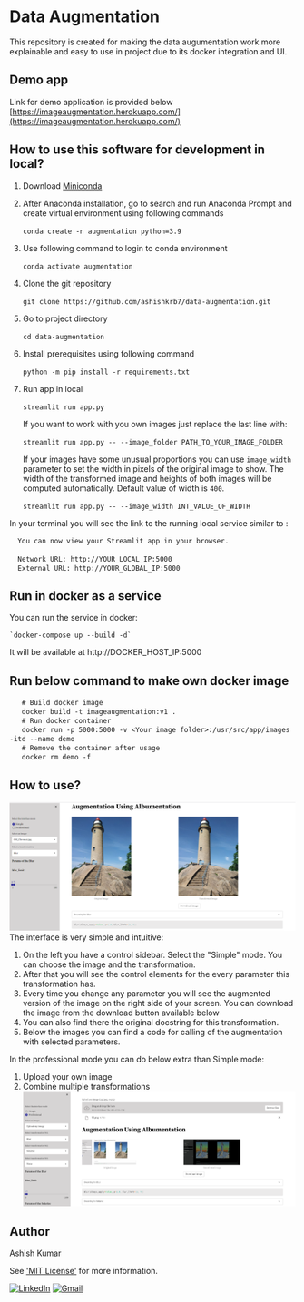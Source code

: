# Data Augmentation
This repository is created for making the data augumentation work more explainable and easy to use in project due to its docker integration and UI.

## Demo app
Link for demo application is provided below
[https://imageaugmentation.herokuapp.com/](https://imageaugmentation.herokuapp.com/)

## How to use this software for development in local?

1. Download [Miniconda](https://docs.conda.io/en/latest/miniconda.html)

2. After Anaconda installation, go to search and run Anaconda Prompt and create virtual environment using following commands

    `conda create -n augmentation python=3.9`

3. Use following command to login to conda environment

    `conda activate augmentation`

4. Clone the git repository

    `git clone https://github.com/ashishkrb7/data-augmentation.git`

5. Go to project directory

    `cd data-augmentation`

6. Install prerequisites using following command

    `python -m pip install -r requirements.txt`

7. Run app in local

    `streamlit run app.py`

    If you want to work with you own images just replace the last line with:

    `streamlit run app.py -- --image_folder PATH_TO_YOUR_IMAGE_FOLDER`

    If your images have some unusual proportions you can use `image_width` parameter to set the width in pixels of the original image to show. The width of the transformed image and heights of both images will be computed automatically. Default value of width is `400`.

    `streamlit run app.py -- --image_width INT_VALUE_OF_WIDTH`

In your terminal you will see the link to the running local service similar to : 
```console
  You can now view your Streamlit app in your browser.

  Network URL: http://YOUR_LOCAL_IP:5000
  External URL: http://YOUR_GLOBAL_IP:5000
```

## Run in docker as a service
You can run the service in docker:

    `docker-compose up --build -d`

It will be available at http://DOCKER_HOST_IP:5000

## Run below command to make own docker image

```
   # Build docker image 
   docker build -t imageaugmentation:v1 .
   # Run docker container 
   docker run -p 5000:5000 -v <Your image folder>:/usr/src/app/images -itd --name demo 
   # Remove the container after usage
   docker rm demo -f
```

## How to use?

![](./assets/UI.png)
The interface is very simple and intuitive:
1. On the left you have a control sidebar. Select the "Simple" mode. You can choose the image and the transformation.
2. After that you will see the control elements for the every parameter this transformation has.
3. Every time you change any parameter you will see the augmented version of the image on the right side of your screen. You can download the image from the download button available below
4. You can also find there the original docstring for this transformation.
5. Below the images you can find a code for calling of the augmentation with selected parameters.


In the professional mode you can do below extra than Simple mode:
1. Upload your own image
2. Combine multiple transformations
![](./assets/Upload.png)

## Author

Ashish Kumar

See ['MIT License'](https://github.com/ashishkrb7/data-augmentation/blob/main/LICENSE) for more information.

[![LinkedIn](https://img.shields.io/badge/-Ashish%20Kumar-blue?style=social&logo=Linkedin&logoColor=blue&link=https://www.linkedin.com/in/ashishkrb7/)](https://www.linkedin.com/in/ashishkrb7/) 
[![Gmail](https://img.shields.io/badge/-Ashish%20Kumar-c14438?style=social&logo=Gmail&logoColor=red&link=mailto:ashish.krb7@gmail.com)](mailto:ashish.krb7@gmail.com) 
